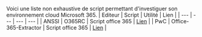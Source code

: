 Voici une liste non exhaustive de script permettant d'investiguer son environnement cloud Microsoft 365.
| Editeur | Script | Utilité | Lien |
| --- | --- | --- | --- |
| ANSSI | O365RC | Script office 365 | [Lien](https://github.com/ANSSI-FR/DFIR-O365RC) |
| PwC | Office-365-Extractor | Script office 365 | [Lien](https://github.com/ANSSI-FR/DFIR-O365RC) |
